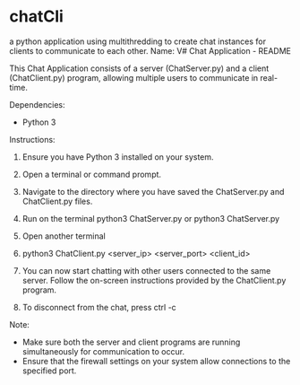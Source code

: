 # chatCli
a python application using multithredding to create  chat instances for clients to communicate to each other.
Name:  V#
Chat Application - README

This Chat Application consists of a server (ChatServer.py) and a client (ChatClient.py) program, allowing multiple users to communicate in real-time.

Dependencies:
- Python 3

Instructions:

1. Ensure you have Python 3 installed on your system. 

2. Open a terminal or command prompt.

3. Navigate to the directory where you have saved the ChatServer.py and ChatClient.py files.

4. Run on the  terminal python3 ChatServer.py  or python3 ChatServer.py <port>

5. Open another terminal 

6. python3 ChatClient.py <server_ip> <server_port> <nickname> <client_id>

7. You can now start chatting with other users connected to the same server. Follow the on-screen instructions provided by the ChatClient.py program.

8. To disconnect from the chat, press ctrl -c 

Note: 
- Make sure both the server and client programs are running simultaneously for communication to occur.
- Ensure that the firewall settings on your system allow connections to the specified port.
